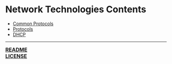 # Network Technologies Contents
- [Common Protocols](https://github.com/ryancranie/cybersecurity-osint/blob/main/Notes/Network%20Technologies/Common%20Protocols.md)
- [Protocols](https://github.com/ryancranie/cybersecurity-osint/blob/main/Notes/Network%20Technologies/Protocols.md)
- [DHCP](https://github.com/ryancranie/cybersecurity-osint/blob/main/Notes/Network%20Technologies/DHCP.md)

---
<font size=3><b>[README](https://github.com/ryancranie/cybersecurity-osint/blob/main/README.md)<br>
[LICENSE](https://github.com/ryancranie/cybersecurity-osint/blob/main/LICENSE)</b></font>